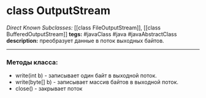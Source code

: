 # class OutputStream
*Direct Known Subclasses:* [[class FileOutputStream]], [[class BufferedOutputStream]]
**tegs:** #javaClass #java #javaAbstractClass
**description:** преобразует данные в поток выходных байтов.

---
### Методы класса:
- write(int b) - записывает один байт в выходной поток.
- write(byte[] b) - записывает массив байтов в выходной поток.
- close() - закрывает поток